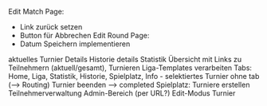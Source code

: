 Edit Match Page:
- Link zurück setzen
- Button für Abbrechen
Edit Round Page:
- Datum
Speichern implementieren

aktuelles Turnier Details
Historie details
Statistik Übersicht mit Links zu Teilnehmern (aktuell/gesamt), Turnieren
Liga-Templates verarbeiten
Tabs: Home, Liga, Statistik, Historie, Spielplatz, Info - selektiertes Turnier ohne tab (--> Routing) 
Turnier beenden --> completed
Spielplatz: Turniere erstellen
Teilnehmerverwaltung
Admin-Bereich (per URL?)
Edit-Modus Turnier